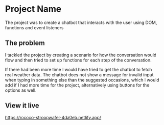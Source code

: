 # Project Name

The project was to create a chatbot that interacts with the user using DOM, functions and event listeners

## The problem

I tackled the project by creating a scenario for how the conversation would flow and then tried to set up functions for each step of the conversation.

If there had been more time I would have tried to get the chatbot to fetch real weather data. The chatbot does not show a message for invalid input when typing in something else than the suggested occasions, which I would add if I had more time for the project, alternatively using buttons for the options as well.



## View it live

https://rococo-stroopwafel-4da0eb.netlify.app/